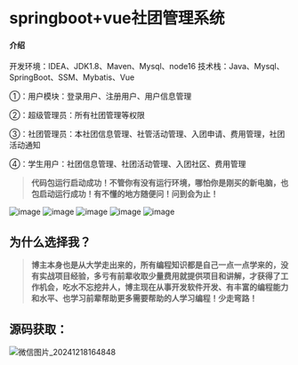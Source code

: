 # springboot+vue社团管理系统

#### 介绍
开发环境：IDEA、JDK1.8、Maven、Mysql、node16
技术栈：Java、Mysql、SpringBoot、SSM、Mybatis、Vue

①：用户模块：登录用户、注册用户、用户信息管理

②：超级管理员：所有社团管理等权限

③：社团管理员：本社团信息管理、社管活动管理、入团申请、费用管理，社团活动通知

④：学生用户：社团信息管理、社团活动管理、入团社区、费用管理

> **代码包运行启动成功！不管你有没有运行环境，哪怕你是刚买的新电脑，也包启动运行成功！有不懂的地方随便问！问到会为止！**

![image](https://github.com/user-attachments/assets/0cc986cc-8c07-4c2f-abe7-c9e1b6b54f1f)
![image](https://github.com/user-attachments/assets/14270c31-c3f8-4095-8a72-01fed35faa4f)
![image](https://github.com/user-attachments/assets/02c5aba2-f3d6-4a97-9bab-2ec1c3834b2a)
![image](https://github.com/user-attachments/assets/efbff67c-2801-423d-a048-75fa7b143bc8)
![image](https://github.com/user-attachments/assets/3b97214d-c5b9-4e0b-b2d2-4f8370b1e1f6)

## 为什么选择我？

> **博主本身也是从大学走出来的，所有编程知识都是自己一点一点学来的，没有实战项目经验，多亏有前辈收取少量费用就提供项目和讲解，才获得了工作机会，吃水不忘挖井人，博主现在从事开发软件开发、有丰富的编程能力和水平、也学习前辈帮助更多需要帮助的人学习编程！少走弯路！**

## 源码获取：
![微信图片_20241218164848](https://github.com/user-attachments/assets/fbe40814-7538-4410-87c8-4b53cbdb0805)
